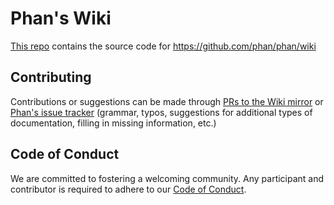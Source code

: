 Phan's Wiki
===========

[This repo](https://github.com/phan/wiki) contains the source code for https://github.com/phan/phan/wiki

Contributing
------------

Contributions or suggestions can be made through [PRs to the Wiki mirror](https://github.com/phan/wiki/pulls)
or [Phan's issue tracker](https://github.com/phan/phan/issues)
(grammar, typos, suggestions for additional types of documentation, filling in missing information, etc.)

Code of Conduct
---------------

We are committed to fostering a welcoming community. Any participant and
contributor is required to adhere to our [Code of Conduct](https://github.com/phan/phan/blob/v5/CODE_OF_CONDUCT.md).
